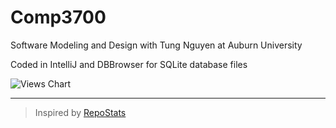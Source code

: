# Comp3700

Software Modeling and Design with Tung Nguyen at Auburn University

Coded in IntelliJ and DBBrowser for SQLite database files

<!-- Deprecated -->
<!-- ![Views Chart](https://repostatscharts.s3.us-east-2.amazonaws.com/MatthewsRepos/Comp3700_ViewsChart.png#gh-dark-mode-only) -->
<!-- ![Views Chart](https://repostatscharts.s3.us-east-2.amazonaws.com/MatthewsRepos/Comp3700_ViewsChart_Dark.png#gh-light-mode-only) -->

<picture>
  <source media="(prefers-color-scheme: dark)" srcset="https://repostatscharts.s3.us-east-2.amazonaws.com/MatthewsRepos/Comp3700_ViewsChart_Dark.png">
  <source media="(prefers-color-scheme: light)" srcset="https://repostatscharts.s3.us-east-2.amazonaws.com/MatthewsRepos/Comp3700_ViewsChart.png">
  <img alt="Views Chart" src="https://repostatscharts.s3.us-east-2.amazonaws.com/MatthewsRepos/Comp3700_ViewsChart.png">
</picture>

---

> Inspired by [RepoStats](https://github.com/wumphlett/repostats)
